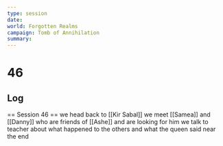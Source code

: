 ```yaml
---
type: session
date:
world: Forgotten Realms
campaign: Tomb of Annihilation
summary:
---
```


# 46

## Log
== Session 46 ==
we head back to [[Kir Sabal]]
we meet [[Samea]] and [[Danny]] who are friends of [[Ashe]] and are looking for him 
we talk to teacher about what happened to the others and what the queen said near the end

